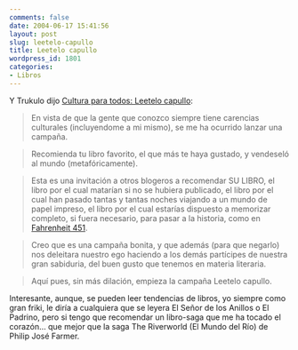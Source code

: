 ```yaml
---
comments: false
date: 2004-06-17 15:41:56
layout: post
slug: leetelo-capullo
title: Leetelo capullo
wordpress_id: 1801
categories:
- Libros
---
```


Y Trukulo dijo [Cultura para todos: Leetelo capullo](http://mercurio.homeip.net/blog/8/):





> En vista de que la gente que conozco siempre tiene carencias culturales (incluyendome a mi mismo), se me ha ocurrido lanzar una campaña.
> 
> 


> 
> Recomienda tu libro favorito, el que más te haya gustado, y vendeseló al mundo (metafóricamente).
> 
> 


> 
> Esta es una invitación a otros blogeros a recomendar SU LIBRO, el libro por el cual matarían si no se hubiera publicado, el libro por el cual han pasado tantas y tantas noches viajando a un mundo de papel impreso, el libro por el cual estarías dispuesto a memorizar completo, si fuera necesario, para pasar a la historia, como en [Fahrenheit 451](http://www.sparknotes.com/lit/451/summary.html).
> 
> 


> 
> Creo que es una campaña bonita, y que además (para que negarlo) nos deleitara nuestro ego haciendo a los demás partícipes de nuestra gran sabiduria, del buen gusto que tenemos en materia literaria.
> 
> 


> 
> Aquí pues, sin más dilación, empieza la campaña Leetelo capullo.





Interesante, aunque, se pueden leer tendencias de libros, yo siempre como gran friki, le diría a cualquiera que se leyera El Señor de los Anillos o El Padrino, pero si tengo que recomendar un libro-saga que me ha tocado el corazón… que mejor que la saga The Riverworld (El Mundo del Río) de Philip José Farmer.





 
